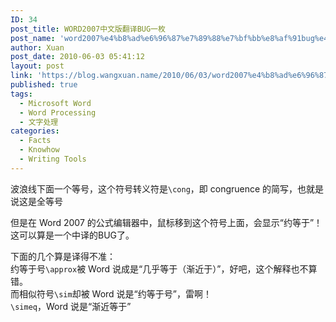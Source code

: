 ```yaml
---
ID: 34
post_title: WORD2007中文版翻译BUG一枚
post_name: 'word2007%e4%b8%ad%e6%96%87%e7%89%88%e7%bf%bb%e8%af%91bug%e4%b8%80%e6%9e%9a'
author: Xuan
post_date: 2010-06-03 05:41:12
layout: post
link: 'https://blog.wangxuan.name/2010/06/03/word2007%e4%b8%ad%e6%96%87%e7%89%88%e7%bf%bb%e8%af%91bug%e4%b8%80%e6%9e%9a/'
published: true
tags:
  - Microsoft Word
  - Word Processing
  - 文字处理
categories:
  - Facts
  - Knowhow
  - Writing Tools
---
```

波浪线下面一个等号，这个符号转义符是`\cong`，即 congruence 的简写，也就是说这是全等号

但是在 Word 2007 的公式编辑器中，鼠标移到这个符号上面，会显示“约等于”！这可以算是一个中译的BUG了。

下面的几个算是译得不准：  
约等于号`\approx`被 Word 说成是“几乎等于（渐近于）”，好吧，这个解释也不算错。  
而相似符号`\sim`却被 Word 说是“约等于号”，雷啊！  
`\simeq`，Word 说是“渐近等于”